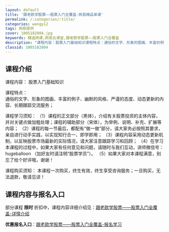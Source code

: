 ```yaml
---
layout: default
title: '跟老欧学股票——股票入门全覆盖-网易精品单课'
permalink: /:categories/:title/
categories: wangyi2
tags: 网易提供
cover: 1005182004.jpg
keywords: 精选网课,网易云课堂,跟老欧学股票——股票入门全覆盖
description: "课程内容：股票入门基础知识课程特点：通俗的文字、形象的图画、丰富的例子、幽默的风格、严谨的态度、动态更新的内容、长期跟踪交流服务；课程学习须知：（1）课程的正文部分（黑体），介绍有关股票投资"
classid: 1005182004
---
```


## 课程介绍

课程内容：
股票入门基础知识

课程特点：    
通俗的文字、形象的图画、丰富的例子、幽默的风格、严谨的态度、动态更新的内容、长期跟踪交流服务；

课程学习须知：
（1）课程的正文部分（黑体），介绍有关股票投资的主体内容，并对关键点做加粗处理；课程的辅助部分（宋体），为举例、说明、补充、扩展等内容；
（2）课程的每一节最后，都配有“做一做”部分，请大家务必按照其要求，亲自进行动手实践，以实现知行合一、即学即用；
（3）课程内容采用动态更新机制，以反映股票市场最新的实际情况，请大家注意跟踪学习和回顾；
（4）在学习本课程的过程中，如果大家有任何意见和问题，请随时与我们互动，讲师微信号：hugeballoon （加好友时请注明“股票学员”）。
（5）如果大家对本课程满意，别忘了给个好评哦，谢谢！

课程购买须知：
本课程一次购买，终生有效，终生享受咨询服务；一旦购买，无法退款，敬请见谅！

## 课程内容与报名入口

部分课程 **限时** 折扣中，课程内容详细介绍见：[跟老欧学股票——股票入门全覆盖-详情介绍](https://study.163.com/course/introduction/1005182004.htm?share=1&shareId=1025206652&utm_campaign=share&utm_medium=iphoneShare&utm_source=&utm_u=1025206652)

**优惠报名入口**：[跟老欧学股票——股票入门全覆盖-报名学习](https://study.163.com/course/introduction/1005182004.htm?share=1&shareId=1025206652&utm_campaign=share&utm_medium=iphoneShare&utm_source=&utm_u=1025206652)

